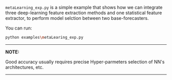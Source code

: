 `metaLearning_exp.py` is a simple example that shows how we can integrate three deep-learning feature extraction methods and one statistical feature extractor, to perform model selction between two base-forecasters.

You can run:
``` bash
python examples\metaLearing_exp.py
```
---
**NOTE:**

Good accuracy usually requires precise Hyper-parmeters selection of NN's architectures, etc.

---